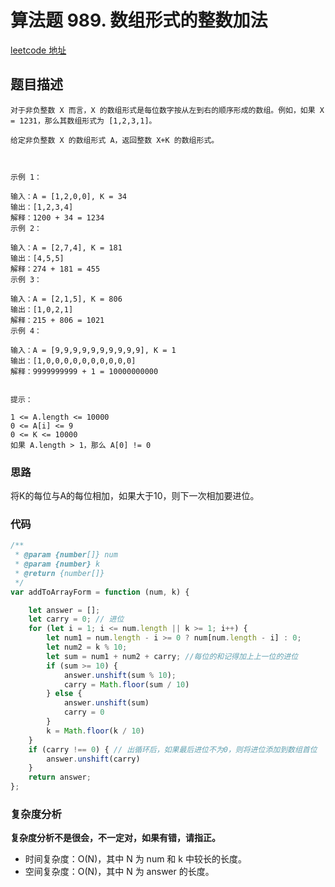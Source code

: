 # 算法题 989. 数组形式的整数加法

[leetcode 地址](https://leetcode-cn.com/problems/add-to-array-form-of-integer/)

## 题目描述

```
对于非负整数 X 而言，X 的数组形式是每位数字按从左到右的顺序形成的数组。例如，如果 X = 1231，那么其数组形式为 [1,2,3,1]。

给定非负整数 X 的数组形式 A，返回整数 X+K 的数组形式。

 

示例 1：

输入：A = [1,2,0,0], K = 34
输出：[1,2,3,4]
解释：1200 + 34 = 1234
示例 2：

输入：A = [2,7,4], K = 181
输出：[4,5,5]
解释：274 + 181 = 455
示例 3：

输入：A = [2,1,5], K = 806
输出：[1,0,2,1]
解释：215 + 806 = 1021
示例 4：

输入：A = [9,9,9,9,9,9,9,9,9,9], K = 1
输出：[1,0,0,0,0,0,0,0,0,0,0]
解释：9999999999 + 1 = 10000000000
 

提示：

1 <= A.length <= 10000
0 <= A[i] <= 9
0 <= K <= 10000
如果 A.length > 1，那么 A[0] != 0
```

### 思路

将K的每位与A的每位相加，如果大于10，则下一次相加要进位。

### 代码
```javascript
/**
 * @param {number[]} num
 * @param {number} k
 * @return {number[]}
 */
var addToArrayForm = function (num, k) {

    let answer = []; 
    let carry = 0; // 进位
    for (let i = 1; i <= num.length || k >= 1; i++) {
        let num1 = num.length - i >= 0 ? num[num.length - i] : 0;
        let num2 = k % 10;
        let sum = num1 + num2 + carry; //每位的和记得加上上一位的进位
        if (sum >= 10) { 
            answer.unshift(sum % 10);
            carry = Math.floor(sum / 10)
        } else {
            answer.unshift(sum)
            carry = 0
        }
        k = Math.floor(k / 10)
    }
    if (carry !== 0) { // 出循环后，如果最后进位不为0，则将进位添加到数组首位
        answer.unshift(carry)
    }
    return answer;
};
```
### 复杂度分析
**复杂度分析不是很会，不一定对，如果有错，请指正。**
- 时间复杂度：O(N)，其中 N 为 num 和 k 中较长的长度。
- 空间复杂度：O(N)，其中 N 为 answer 的长度。